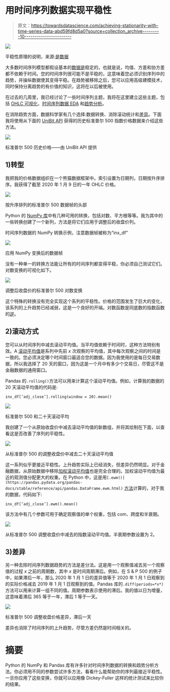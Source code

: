 # 用时间序列数据实现平稳性

> 原文：<https://towardsdatascience.com/achieving-stationarity-with-time-series-data-abd59fd8d5a0?source=collection_archive---------10----------------------->

![](img/9d7192f23bac80aae472666c714d704c.png)

平稳性原理的说明，来源:[是数据](https://beingdatum.com/time-series-forecasting/)

大多数时间序列模型都假设基本的[数据是](https://blogs.wsj.com/economics/2012/07/05/is-data-is-or-is-data-aint-a-plural/)稳定的，也就是说，均值、方差和协方差都不依赖于时间。您的时间序列很可能不是平稳的，这意味着您必须识别序列中的趋势，并操纵数据使其变得平稳。在趋势被移除之后，您可以应用高级建模技术，同时保持分离趋势的有价值的知识，这将在以后被使用。

在过去的几周里，我已经讨论了一些时间序列主题，我将在这里建立这些主题，包括 [OHLC 可视化](/ohlc-charts-with-python-libraries-c58c1ff080b0)、[时间序列数据 EDA](/working-with-time-series-data-a8872ebcac3) 和[趋势分析](https://medium.com/datadriveninvestor/time-series-and-trend-analysis-6a4f255f3d6e)。

在消除趋势方面，数据科学家有几个选择:数据转换、消除滚动统计和[差异](https://machinelearningmastery.com/time-series-trends-in-python/)。下面我将使用从下面的 [UniBit API](https://unibit.ai/) 获得的历史标准普尔 500 指数价格数据来介绍这些方法。

![](img/42593ee352ab12a9667629f25779dea7.png)

标准普尔 500 历史价格——由 UniBit API 提供

## 1)转型

我把我的价格数据组织在一个熊猫数据框架中。索引设置为日期列，日期按升序排序。我获得了截至 2020 年 1 月 9 日的一年 OHLC 价格。

![](img/50214c117c2518933b6f1978a48a73de.png)

按升序排列的标准普尔 500 数据帧的头部

Python 的 [NumPy 库](https://docs.scipy.org/doc/numpy/reference/routines.math.html)中有几种可用的转换，包括对数、平方根等等。我为其中的一些转换创建了一个新列，方法是将它们应用于调整后的收盘价列。

时间序列数据的 NumPy 转换示例，注意数据帧被称为“inx_df”

![](img/fa48bc7da7731ebee86f87d6c4eef4ba.png)

应用 NumPy 变换后的数据帧

没有一种单一的转换方法能让所有的时间序列都变得平稳，你必须自己测试它们。对数变换的可视化如下。

![](img/b03544b6d491a0db2f3e0028f9fc2010.png)

调整后收盘价的标准普尔 500 对数变换

这个特殊的转换没有完全实现这个系列的平稳性。价格的范围发生了巨大的变化，该系列的上升趋势已经减弱，这是一个良好的开端。对数函数是同底数的指数函数的[逆](http://www.themathpage.com/aPreCalc/logarithmic-exponential-functions.htm)。

## 2)滚动方式

您可以从时间序列中减去滚动平均值。当平均值依赖于时间时，这种方法特别有效。A [滚动平均值](https://machinelearningmastery.com/moving-average-smoothing-for-time-series-forecasting-python/)是系列中先前 *x* 次观察的平均值，其中每次观察之间的时间是一致的。您必须决定哪个时间窗口最适合您的数据。因为我使用的是每日交易数据，所以我选择了 20 天的窗口，因为这是一个月中有多少个交易日，尽管这不是金融数据的通用窗口。

Pandas 的`.rolling()`方法可以用来计算这个滚动平均值。例如，计算我的数据的 20 天滚动平均值的代码是:

`inx_df[‘adj_close’].rolling(window = 20).mean()`

![](img/145bb76af184316385915b8f2b72915c.png)

标准普尔 500 和二十天滚动平均

我创建了一个从原始收盘价中减去滚动平均值的新数组，并将其绘制在下面，以查看这是否改善了序列的平稳性。

![](img/66e032b29d5481dcd19087541cac9fe0.png)

从标准普尔 500 的调整收盘价中减去二十天滚动平均值

这一系列似乎更接近平稳性。上升趋势实际上已经消失，但差异仍然明显。对于金融数据，从原始数据中移除[加权滚动平均值](https://www.investopedia.com/ask/answers/071414/whats-difference-between-moving-average-and-weighted-moving-average.asp)也是完全合理的。加权滚动平均值为最近的观测值分配更大的权重。在 Python 中，这是用`[.ewm()](https://pandas.pydata.org/pandas-docs/stable/reference/api/pandas.DataFrame.ewm.html)` [方法](https://pandas.pydata.org/pandas-docs/stable/reference/api/pandas.DataFrame.ewm.html)计算的，对于我的数据，代码如下:

`inx_df[‘adj_close’].ewm().mean()`

该方法中有几个参数可用于确定观察值的单个权重，包括 com、跨度和半衰期。

![](img/c11b7b5813026769f096c33214734d22.png)

从标准普尔 500 调整收盘价中减去的指数滚动平均值。半衰期参数设置为 2。

## 3)差异

另一种去除时间序列数据趋势的方法是差分法。这是用一个观察值减去另一个观察值的过程 *x* 之前的周期数，其中 *x* 是时间周期滞后。例如，在 S & P 500 的例子中，如果滞后一年，那么 2020 年 1 月 1 日的差异值等于 2020 年 1 月 1 日观察到的实际价格减去 2019 年 1 月 1 日观察到的值。Pandas 库的`.diff(periods=*x*)`方法可以用来计算一组不同的值。周期参数表示使用的滞后。我的值以日为增量，这意味着滞后 365 等于一年，滞后 1 等于一天。

![](img/4a5199b1faa4f2dc17ec1f1724a9aebb.png)

标准普尔 500 调整收盘价格差异，滞后一天

差异也消除了时间序列的上升趋势，尽管方差仍然是时间相关的。

# 摘要

Python 的 NumPy 和 Pandas 库有许多针对时间序列数据的转换和趋势分析方法。你必须用不同的参数尝试许多方法，看看什么能帮助你的序列最接近平稳性。一旦你应用了这些变换，你就可以应用像 Dickey-Fuller 这样的统计测试来比较你的结果。